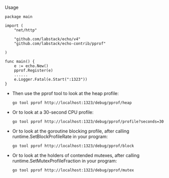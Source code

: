 Usage

```code go
package main

import (
	"net/http"

	"github.com/labstack/echo/v4"
	"github.com/labstack/echo-contrib/pprof"

)

func main() {
	e := echo.New()
	pprof.Register(e)
    ......
	e.Logger.Fatal(e.Start(":1323"))
}
```

- Then use the pprof tool to look at the heap profile:

    `go tool pprof http://localhost:1323/debug/pprof/heap`

-  Or to look at a 30-second CPU profile:
    
    `go tool pprof http://localhost:1323/debug/pprof/profile?seconds=30`

- Or to look at the goroutine blocking profile, after calling runtime.SetBlockProfileRate in your program:
    
    `go tool pprof http://localhost:1323/debug/pprof/block`

- Or to look at the holders of contended mutexes, after calling runtime.SetMutexProfileFraction in your program:
    
    `go tool pprof http://localhost:1323/debug/pprof/mutex`


